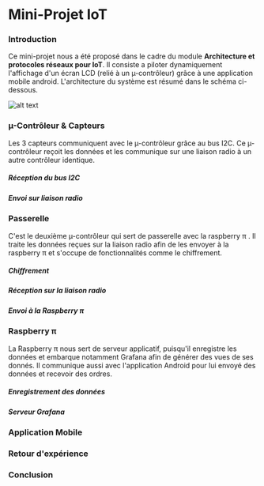 # Mini-Projet IoT

### Introduction

Ce mini-projet nous a été proposé dans le cadre du module **Architecture et protocoles réseaux pour IoT**. Il consiste a piloter dynamiquement l'affichage d'un écran LCD (relié à un µ-contrôleur) grâce à une application mobile android. L'architecture du système est résumé dans le schéma ci-dessous.

![alt text](https://image.noelshack.com/fichiers/2019/48/2/1574797645-untitled-diagram.png "Logo Title Text 1")


### µ-Contrôleur & Capteurs

Les 3 capteurs communiquent avec le µ-contrôleur grâce au bus I2C. Ce µ-contrôleur reçoit les données et les communique sur une liaison radio à un autre contrôleur identique.

##### Réception du bus I2C

##### Envoi sur liaison radio


### Passerelle

C'est le deuxième µ-contrôleur qui sert de passerelle avec la raspberry π . Il traite les données reçues sur la liaison radio afin de les envoyer à la raspberry π et s'occupe de fonctionnalités comme le chiffrement.

##### Chiffrement

##### Réception sur la liaison radio

##### Envoi à la Raspberry π

### Raspberry π 

La Raspberry π nous sert de serveur applicatif, puisqu'il enregistre les données et embarque notamment Grafana afin de générer des vues de ses donnés. Il communique aussi avec l'application Android pour lui envoyé des données et recevoir des ordres.

##### Enregistrement des données

##### Serveur Grafana

### Application Mobile

### Retour d'expérience

### Conclusion
